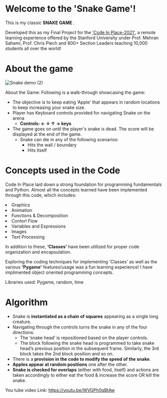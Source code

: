 # Welcome to the 'Snake Game'!
This is my classic <b> SNAKE GAME
</b>.

Developed this as my Final Project for the <a href=
"https://news.stanford.edu/2021/03/22/famous-stanford-coding-course-free-online/i">'Code In Place-2021'</a>, a remote learning experience offered by the Stanford University under Prof. Mehran Sahami, Prof. Chris Piech and 800+ Section Leaders teaching 10,000 students all over the world!

# About the game

![Snake demo  (2)](https://user-images.githubusercontent.com/77860201/120502870-6cc6f180-c3e0-11eb-92e6-e0ad04cdf4fa.png)

About the Game:
Following is a walk-through showcasing the game:
<ul>
<li>The objective is to keep eating ‘Apple’ that appears in random locations to keep increasing your snake size.</li>
<li>Player has Keyboard controls provided for navigating Snake on the arena
<ul>
<li><strong>Controls: ← ↓ ↑ →   keys</strong></li>
</ul>
</li>
<li>The game goes on until the player's snake is dead. The score will be displayed at the end of the game.
<ul>
<li>Snake can die in any of the following scenarios:
<ul>
<li>Hits the wall / boundary</li>
<li>Hits itself</li>
</ul>
</li>
</ul>
</li>
</ul>
  
       
# Concepts used in the Code
  Code In Place laid down a strong foundation for programming fundamentals and Python. Almost all the concepts learned have been implemented through this code, which includes:

<li>Graphics
<li>Animation
<li>Functions & Decomposition
<li>Contorl Flow
<li>Variables and Expressions
<li>Images
<li>Text Processing </li>


In addition to these, <b>‘Classes’</b> have been utilized for proper code organization and encapsulation.

Exploring the coding techniques for implementing 'Classes' as well as the various <b>'Pygame'</b> features/usage was a fun learning experience! I have implimented object oriented programming concepts.

Libraries used: Pygame, random, time

# Algorithm

<ul>
<li>Snake is <strong>instantiated as a chain of squares</strong> appearing as a single long creature.</li>
<li>Navigating through the controls turns the snake in any of the four directions:
<ul>
<li>The ‘snake head’ is repositioned based on the player controls.</li>
<li>The block following the snake head is programmed to take snake head’s previous position in the subsequent frame. Similarly, the 3rd block takes the 2nd block position and so on.</li>
</ul>
</li>
<li>There is a <strong>provision in the code to modify the speed of the snake</strong>.</li>
<li><strong>Apples appear at random positions</strong> one after the other.</li>
<li><strong>Snake is checked for overlaps</strong> (either with food, itself) and actions are taken accordingly to either eat the food &amp; increase the score OR kill the snake.</li>
</ul>

You tube video Link: https://youtu.be/WVGPh0qBtAw

